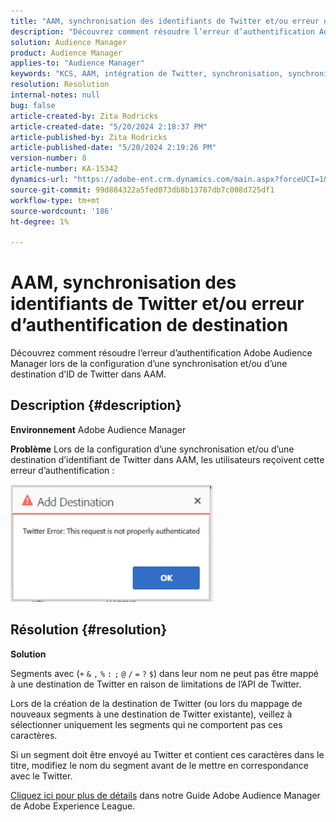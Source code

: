 ```yaml
---
title: "AAM, synchronisation des identifiants de Twitter et/ou erreur d’authentification de destination"
description: "Découvrez comment résoudre l’erreur d’authentification Adobe Audience Manager lors de la configuration d’une synchronisation et/ou d’une destination d’ID de Twitter dans AAM."
solution: Audience Manager
product: Audience Manager
applies-to: "Audience Manager"
keywords: "KCS, AAM, intégration de Twitter, synchronisation, synchronisation, destination, erreur d’authentification, identifiant, Adobe Audience Manager"
resolution: Resolution
internal-notes: null
bug: false
article-created-by: Zita Rodricks
article-created-date: "5/20/2024 2:18:37 PM"
article-published-by: Zita Rodricks
article-published-date: "5/20/2024 2:19:26 PM"
version-number: 8
article-number: KA-15342
dynamics-url: "https://adobe-ent.crm.dynamics.com/main.aspx?forceUCI=1&pagetype=entityrecord&etn=knowledgearticle&id=90bce2d3-b316-ef11-9f8a-6045bd026dc7"
source-git-commit: 99d884322a5fed073db8b13787db7c008d725df1
workflow-type: tm+mt
source-wordcount: '186'
ht-degree: 1%

---
```


# AAM, synchronisation des identifiants de Twitter et/ou erreur d’authentification de destination


Découvrez comment résoudre l’erreur d’authentification Adobe Audience Manager lors de la configuration d’une synchronisation et/ou d’une destination d’ID de Twitter dans AAM.

## Description {#description}


<b>Environnement</b>
Adobe Audience Manager

<b>Problème</b>
Lors de la configuration d’une synchronisation et/ou d’une destination d’identifiant de Twitter dans AAM, les utilisateurs reçoivent cette erreur d’authentification :

![](assets/___94bce2d3-b316-ef11-9f8a-6045bd026dc7___.png)


## Résolution {#resolution}


<b>Solution</b>

Segments avec (`+` `&` `,` `%` `:` `;` `@` `/` `=` `?` `$`) dans leur nom ne peut pas être mappé à une destination de Twitter en raison de limitations de l’API de Twitter.

Lors de la création de la destination de Twitter (ou lors du mappage de nouveaux segments à une destination de Twitter existante), veillez à sélectionner uniquement les segments qui ne comportent pas ces caractères.

Si un segment doit être envoyé au Twitter et contient ces caractères dans le titre, modifiez le nom du segment avant de le mettre en correspondance avec le Twitter.

[Cliquez ici pour plus de détails](https://experienceleague.adobe.com/docs/audience-manager/user-guide/features/destinations/device-based/twitter-tailored-audiences.html?lang=en#segment-mapping-considerations) dans notre Guide Adobe Audience Manager de Adobe Experience League.
